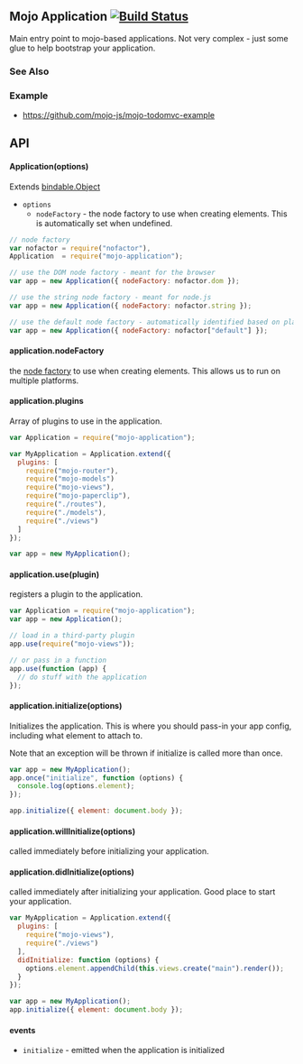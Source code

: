 ## Mojo Application [![Build Status](https://travis-ci.org/classdojo/mojo-application.svg?branch=master)](https://travis-ci.org/classdojo/mojo-application)

Main entry point to mojo-based applications. Not very complex - just some glue to help bootstrap your application.

### See Also

### Example

- https://github.com/mojo-js/mojo-todomvc-example

## API

#### Application(options)

Extends [bindable.Object](https://github.com/classdojo/bindable.js)

- `options`
  - `nodeFactory` - the node factory to use when creating elements. This is automatically set when undefined.

```javascript
// node factory
var nofactor = require("nofactor"),
Application  = require("mojo-application");

// use the DOM node factory - meant for the browser
var app = new Application({ nodeFactory: nofactor.dom });

// use the string node factory - meant for node.js
var app = new Application({ nodeFactory: nofactor.string });

// use the default node factory - automatically identified based on platform.
var app = new Application({ nodeFactory: nofactor["default"] });
```

#### application.nodeFactory

the [node factory](https://github.com/mojo-js/nofactor.js) to use when creating elements. This allows us to run on multiple platforms.

#### application.plugins

Array of plugins to use in the application.

```javascript
var Application = require("mojo-application");

var MyApplication = Application.extend({
  plugins: [
    require("mojo-router"),
    require("mojo-models")
    require("mojo-views"),
    require("mojo-paperclip"),
    require("./routes"),
    require("./models"),
    require("./views")
  ]
});

var app = new MyApplication();
```

#### application.use(plugin)

registers a plugin to the application.

```javascript
var Application = require("mojo-application");
var app = new Application();

// load in a third-party plugin
app.use(require("mojo-views"));

// or pass in a function
app.use(function (app) {
  // do stuff with the application
});
```

#### application.initialize(options)

Initializes the application. This is where you should pass-in your app config, including what element to attach to.

Note that an exception will be thrown if initialize is called more than once.

```javascript
var app = new MyApplication();
app.once("initialize", function (options) {
  console.log(options.element);
});

app.initialize({ element: document.body });
```

#### application.willInitialize(options)

called immediately before initializing your application.

#### application.didInitialize(options)

called immediately after initializing your application. Good place to start your application.

```javascript
var MyApplication = Application.extend({
  plugins: [
    require("mojo-views"),
    require("./views")
  ],
  didInitialize: function (options) {
    options.element.appendChild(this.views.create("main").render());
  }
});

var app = new MyApplication();
app.initialize({ element: document.body });
```

#### events

- `initialize` - emitted when the application is initialized
